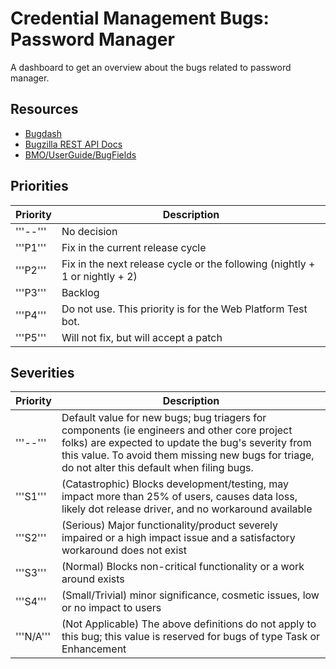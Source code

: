 # Credential Management Bugs: Password Manager
A dashboard to get an overview about the bugs related to password manager.

## Resources
* [Bugdash](https://bugdash.moz.tools/?component=Toolkit%3APassword+Manager#tab.triage)
* [Bugzilla REST API Docs](https://bmo.readthedocs.io/en/latest/api/core/v1/bug.html)
* [BMO/UserGuide/BugFields](https://wiki.mozilla.org/BMO/UserGuide/BugFields)

## Priorities
| Priority | Description                                                                 |
|----------|-----------------------------------------------------------------------------|
| '''--''' | No decision                                                                 |
| '''P1''' | Fix in the current release cycle                                            |
| '''P2''' | Fix in the next release cycle or the following (nightly + 1 or nightly + 2) |
| '''P3''' | Backlog                                                                     |
| '''P4''' | Do not use. This priority is for the Web Platform Test bot.                 |
| '''P5''' | Will not fix, but will accept a patch                                       |

## Severities
| Priority | Description                                                                 |
|----------|-----------------------------------------------------------------------------|
| '''--''' | Default value for new bugs; bug triagers for components (ie engineers and other core project folks) are expected to update the bug's severity from this value. To avoid them missing new bugs for triage, do not alter this default when filing bugs. |
| '''S1''' | (Catastrophic) Blocks development/testing, may impact more than 25% of users, causes data loss, likely dot release driver, and no workaround available |
| '''S2''' | (Serious) Major functionality/product severely impaired or a high impact issue and a satisfactory workaround does not exist |
| '''S3''' | (Normal) Blocks non-critical functionality or a work around exists |
| '''S4''' | (Small/Trivial) minor significance, cosmetic issues, low or no impact to users |
| '''N/A'''| (Not Applicable) The above definitions do not apply to this bug; this value is reserved for bugs of type Task or Enhancement |

